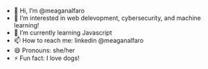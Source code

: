 - 👋 Hi, I’m @meaganalfaro
- 👀 I’m interested in web delevopment, cybersecurity, and machine learning!
- 🌱 I’m currently learning Javascript
- 📫 How to reach me: linkedin @meaganalfaro 
- 😄 Pronouns: she/her
- ⚡ Fun fact: I love dogs!

<!---
meaganalfaro/meaganalfaro is a ✨ special ✨ repository because its `README.md` (this file) appears on your GitHub profile.
You can click the Preview link to take a look at your changes.
--->

